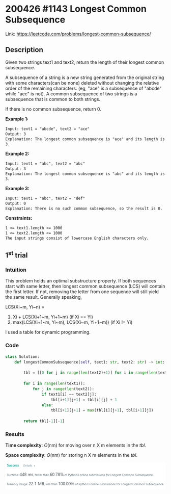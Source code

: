 # 200426 #1143 Longest Common Subsequence
Link: https://leetcode.com/problems/longest-common-subsequence/

## Description
Given two strings text1 and text2, return the length of their longest common subsequence.

A subsequence of a string is a new string generated from the original string with some characters(can be none) deleted without changing the relative order of the remaining characters. (eg, "ace" is a subsequence of "abcde" while "aec" is not). A common subsequence of two strings is a subsequence that is common to both strings.

If there is no common subsequence, return 0.

**Example 1:**

    Input: text1 = "abcde", text2 = "ace" 
    Output: 3  
    Explanation: The longest common subsequence is "ace" and its length is 3.

**Example 2:**

    Input: text1 = "abc", text2 = "abc"
    Output: 3
    Explanation: The longest common subsequence is "abc" and its length is 3.

**Example 3:**

    Input: text1 = "abc", text2 = "def"
    Output: 0
    Explanation: There is no such common subsequence, so the result is 0.


**Constraints:**

    1 <= text1.length <= 1000
    1 <= text2.length <= 1000
    The input strings consist of lowercase English characters only.


## 1<sup>st</sup> trial

### Intuition
This problem holds an optimal substructure property. If both sequences start with same letter, then longest common subsequence (LCS) will contain the first letter. If not, removing the letter from one sequence will still yield the same result. Generally speaking,

LCS(Xi~m, Yi~n) = 
1) Xi + LCS(Xi+1~m, Yi+1~m) (if Xi == Yi)
2) max(LCS(Xi+1~m, Yi~m), LCS(Xi~m, Yi+1~m)) (if Xi != Yi)

I used a table for dynamic programming.

### Code
```python
class Solution:
    def longestCommonSubsequence(self, text1: str, text2: str) -> int:
        
        tbl = [[0 for j in range(len(text2)+1)] for i in range(len(text1)+1)]
        
        for i in range(len(text1)):
            for j in range(len(text2)):
                if text1[i] == text2[j]:
                    tbl[i+1][j+1] = tbl[i][j] + 1
                else:
                    tbl[i+1][j+1] = max(tbl[i][j+1], tbl[i+1][j])
        
        return tbl[-1][-1]
```

### Results
**Time complexity**: *O*(nm) for moving over n X m elements in the *tbl*.

**Space complexity**: *O*(nm) for storing n X m elements in the *tbl*.

![1st trial](https://github.com/minyookim/DailyCoding/blob/master/200426%20%231143%20Longest%20Common%20Subsequence/1st%20trial.png)
